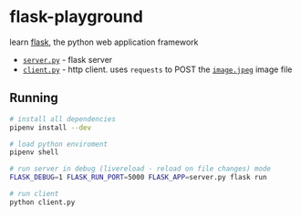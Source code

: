 
# flask-playground

learn [flask](https://www.palletsprojects.com/p/flask/), the python web application framework

* [`server.py`](server.py) - flask server
* [`client.py`](client.py) - http client.  uses `requests` to POST the [`image.jpeg`](image.jpeg) image file

## Running

```sh
# install all dependencies
pipenv install --dev

# load python enviroment
pipenv shell

# run server in debug (livereload - reload on file changes) mode
FLASK_DEBUG=1 FLASK_RUN_PORT=5000 FLASK_APP=server.py flask run

# run client
python client.py
```